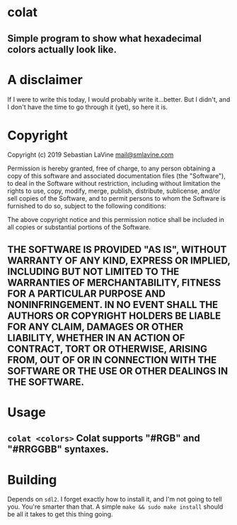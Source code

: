# colat

Simple program to show what hexadecimal colors actually look like.
---

# A disclaimer

If I were to write this today, I would probably write it...better. But I
didn't, and I don't have the time to go through it (yet), so here it is.

# Copyright

Copyright (c) 2019 Sebastian LaVine <mail@smlavine.com>

Permission is hereby granted, free of charge, to any person obtaining a copy
of this software and associated documentation files (the "Software"), to deal
in the Software without restriction, including without limitation the rights
to use, copy, modify, merge, publish, distribute, sublicense, and/or sell
copies of the Software, and to permit persons to whom the Software is
furnished to do so, subject to the following conditions:

The above copyright notice and this permission notice shall be included in all
copies or substantial portions of the Software.

THE SOFTWARE IS PROVIDED "AS IS", WITHOUT WARRANTY OF ANY KIND, EXPRESS OR
IMPLIED, INCLUDING BUT NOT LIMITED TO THE WARRANTIES OF MERCHANTABILITY,
FITNESS FOR A PARTICULAR PURPOSE AND NONINFRINGEMENT. IN NO EVENT SHALL THE
AUTHORS OR COPYRIGHT HOLDERS BE LIABLE FOR ANY CLAIM, DAMAGES OR OTHER
LIABILITY, WHETHER IN AN ACTION OF CONTRACT, TORT OR OTHERWISE, ARISING FROM,
OUT OF OR IN CONNECTION WITH THE SOFTWARE OR THE USE OR OTHER DEALINGS IN THE
SOFTWARE.
---

# Usage

`colat <colors>`
Colat supports "#RGB" and "#RRGGBB" syntaxes.
---

# Building

Depends on `sdl2`. I forget exactly how to install it, and I'm not going to tell
you. You're smarter than that. A simple `make && sudo make install` should be
all it takes to get this thing going.
